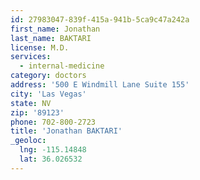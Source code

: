 ```yaml
---
id: 27983047-839f-415a-941b-5ca9c47a242a
first_name: Jonathan
last_name: BAKTARI
license: M.D.
services:
  - internal-medicine
category: doctors
address: '500 E Windmill Lane Suite 155'
city: 'Las Vegas'
state: NV
zip: '89123'
phone: 702-800-2723
title: 'Jonathan BAKTARI'
_geoloc:
  lng: -115.14848
  lat: 36.026532
---
```


